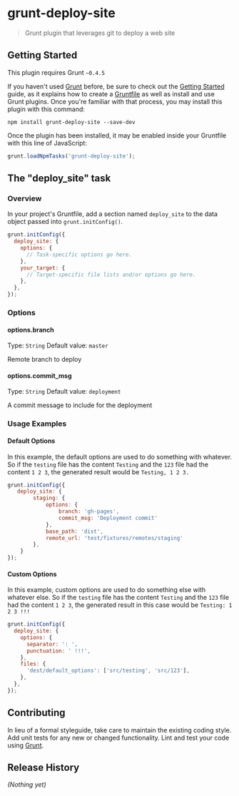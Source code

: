 # grunt-deploy-site

> Grunt plugin that leverages git to deploy a web site

## Getting Started
This plugin requires Grunt `~0.4.5`

If you haven't used [Grunt](http://gruntjs.com/) before, be sure to check out the [Getting Started](http://gruntjs.com/getting-started) guide, as it explains how to create a [Gruntfile](http://gruntjs.com/sample-gruntfile) as well as install and use Grunt plugins. Once you're familiar with that process, you may install this plugin with this command:

```shell
npm install grunt-deploy-site --save-dev
```

Once the plugin has been installed, it may be enabled inside your Gruntfile with this line of JavaScript:

```js
grunt.loadNpmTasks('grunt-deploy-site');
```

## The "deploy_site" task

### Overview
In your project's Gruntfile, add a section named `deploy_site` to the data object passed into `grunt.initConfig()`.

```js
grunt.initConfig({
  deploy_site: {
    options: {
      // Task-specific options go here.
    },
    your_target: {
      // Target-specific file lists and/or options go here.
    },
  },
});
```

### Options

#### options.branch
Type: `String`
Default value: `master`

Remote branch to deploy

#### options.commit_msg
Type: `String`
Default value: `deployment`

A commit message to include for the deployment

### Usage Examples

#### Default Options
In this example, the default options are used to do something with whatever. So if the `testing` file has the content `Testing` and the `123` file had the content `1 2 3`, the generated result would be `Testing, 1 2 3.`

```js
grunt.initConfig({
   deploy_site: {
        staging: {
            options: {
                branch: 'gh-pages',
                commit_msg: 'Deployment commit'
            },
            base_path: 'dist',
            remote_url: 'test/fixtures/remotes/staging'
        },
    }
});
```

#### Custom Options
In this example, custom options are used to do something else with whatever else. So if the `testing` file has the content `Testing` and the `123` file had the content `1 2 3`, the generated result in this case would be `Testing: 1 2 3 !!!`

```js
grunt.initConfig({
  deploy_site: {
    options: {
      separator: ': ',
      punctuation: ' !!!',
    },
    files: {
      'dest/default_options': ['src/testing', 'src/123'],
    },
  },
});
```

## Contributing
In lieu of a formal styleguide, take care to maintain the existing coding style. Add unit tests for any new or changed functionality. Lint and test your code using [Grunt](http://gruntjs.com/).

## Release History
_(Nothing yet)_
